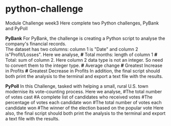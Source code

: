 # python-challenge
Module Challenge week3
Here complete two Python challenges, PyBank and PyPoll

**PyBank**
For PyBank, the challenge is creating a Python script to analyse the company's financial records.  
The dataset has two columns: column 1 is "Date" and column 2 is"Profit/Losses".
Here we analyse, 
          **#** Total months: length of column 1
          **#** Total: sum of column 2. Here column 2 data type is not an integer. So need to convert them to the integer type. 
          **#** Average change
          **#** Greatest Increase in Profits
          **#** Greatest Decrease in Profits
In addition, the final script should both print the analysis to the terminal and export a text file with the results.

**PyPoll**
In this Challenge, tasked with helping a small, rural U.S. town modernise its vote-counting process.
Here we analyse,
         #The total number of votes cast
         #A complete list of candidates who received votes
         #The percentage of votes each candidate won
         #The total number of votes each candidate won
         #The winner of the election based on the popular vote 
Here also, the final script should both print the analysis to the terminal and export a text file with the results.
